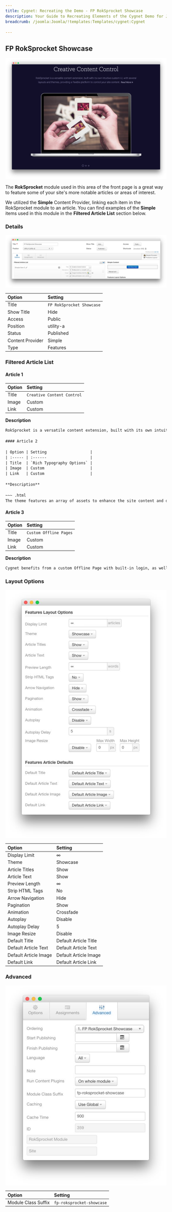 ```yaml
---
title: Cygnet: Recreating the Demo - FP RokSprocket Showcase
description: Your Guide to Recreating Elements of the Cygnet Demo for Joomla
breadcrumb: /joomla:Joomla/!templates:Templates/cygnet:Cygnet

---
```


FP RokSprocket Showcase
-----

![](assets/demo_4.jpeg)

The **RokSprocket** module used in this area of the front page is a great way to feature some of your site's more notable articles or areas of interest.

We utilized the **Simple** Content Provider, linking each item in the RokSprocket module to an article. You can find examples of the **Simple** items used in this module in the **Filtered Article List** section below.

### Details

![](assets/demo_5a.jpeg)

| Option           | Setting                               |
| :--------------- | :------------------------------------ |
| Title            | `FP RokSprocket Showcase`             |
| Show Title       | Hide                                  |
| Access           | Public                                |
| Position         | utility-a                             |
| Status           | Published                             |
| Content Provider | Simple                                |
| Type             | Features                              |

### Filtered Article List

#### Article 1

| Option | Setting                    |
| :----- | :------                    |
| Title  | `Creative Content Control` |
| Image  | Custom                     |
| Link   | Custom                     |

**Description**

~~~ .html
RokSprocket is a versatile content extension, built with its own intuitive custom UI, with several layouts and themes, providing a flexible platform to control your site content.~~~

#### Article 2

| Option | Setting                   |
| :----- | :------                   |
| Title  | `Rich Typography Options` |
| Image  | Custom                    |
| Link   | Custom                    |

**Description**

~~~ .html
The theme features an array of assets to enhance the site content and design, through custom typography, FontAwesome icons and bootstrap elements. 
~~~

#### Article 3

| Option | Setting                |
| :----- | :------                |
| Title  | `Custom Offline Pages` |
| Image  | Custom                 |
| Link   | Custom                 |

**Description**

~~~ .html
Cygnet benefits from a custom Offline Page with built-in login, as well as a Coming Soon Page, which has a configurable countdown, such as for new site launches.
~~~

### Layout Options

![](assets/demo_5b.jpeg)

| Option                | Setting               |
| :-------------------- | :-------------------- |
| Display Limit         | ∞                     |
| Theme                 | Showcase              |
| Article Titles        | Show                  |
| Article Text          | Show                  |
| Preview Length        | ∞                     |
| Strip HTML Tags       | No                    |
| Arrow Navigation      | Hide                  |
| Pagination            | Show                  |
| Animation             | Crossfade             |
| Autoplay              | Disable               |
| Autoplay Delay        | 5                     |
| Image Resize          | Disable               |
| Default Title         | Default Article Title |
| Default Article Text  | Default Article Text  |
| Default Article Image | Default Article Image |
| Default Link          | Default Article Link  |

### Advanced

![](assets/demo_5c.jpeg)

| Option              | Setting                             |
| :------------------ | :---------------------------------- |
| Module Class Suffix | `fp-roksprocket-showcase`           |
